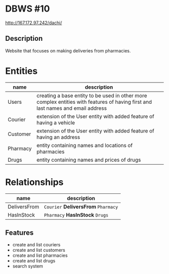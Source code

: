 # DBWS #10

http://167.172.97.242/dachi/

## Description

Website that focuses on making deliveries from pharmacies.

# Entities
|name|description|
|----|-----------|
|Users|creating a base entity to be used in other more complex entities with features of having first and last names and email address|
|Courier|extension of the User entity with added feature of having a vehicle|
|Customer|extension of the User entity with added feature of having an address|
|Pharmacy|entity containing names and locations of pharmacies|
|Drugs|entity containing names and prices of drugs|


# Relationships
|name|description|
|----|-----------|
|DeliversFrom|`Courier` **DeliversFrom** `Pharmacy`|
|HasInStock|`Pharmacy` **HasInStock** `Drugs`|


## Features

- create and list couriers
- create and list customers
- create and list pharmacies
- create and list drugs
- search system
